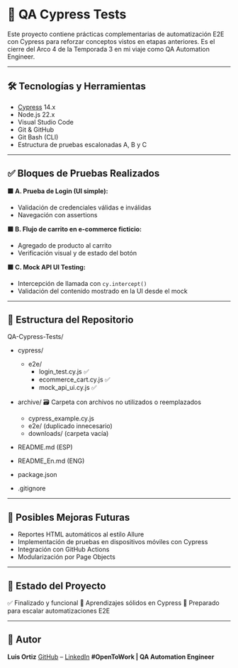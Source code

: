 # 🧪 QA Cypress Tests

Este proyecto contiene prácticas complementarias de automatización E2E con Cypress para reforzar conceptos vistos en etapas anteriores. Es el cierre del Arco 4 de la Temporada 3 en mi viaje como QA Automation Engineer.

---

## 🛠️ Tecnologías y Herramientas

- [Cypress](https://www.cypress.io/) 14.x
- Node.js 22.x
- Visual Studio Code
- Git & GitHub
- Git Bash (CLI)
- Estructura de pruebas escalonadas A, B y C

---

## ✅ Bloques de Pruebas Realizados

**🟩 A. Prueba de Login (UI simple):**
- Validación de credenciales válidas e inválidas
- Navegación con assertions

**🟩 B. Flujo de carrito en e-commerce ficticio:**
- Agregado de producto al carrito
- Verificación visual y de estado del botón

**🟩 C. Mock API UI Testing:**
- Intercepción de llamada con `cy.intercept()`
- Validación del contenido mostrado en la UI desde el mock

---

## 📂 Estructura del Repositorio

QA-Cypress-Tests/

- cypress/
    - e2e/
        - login_test.cy.js ✅
        - ecommerce_cart.cy.js ✅
        - mock_api_ui.cy.js ✅

- archive/ 🗃️ Carpeta con archivos no utilizados o reemplazados
    - cypress_example.cy.js
    - e2e/ (duplicado innecesario)
    - downloads/ (carpeta vacía)

- README.md       (ESP)
- README_En.md    (ENG)

- package.json

- .gitignore

---

## 🔄 Posibles Mejoras Futuras

- Reportes HTML automáticos al estilo Allure
- Implementación de pruebas en dispositivos móviles con Cypress
- Integración con GitHub Actions
- Modularización por Page Objects

---

## 🚀 Estado del Proyecto

✅ Finalizado y funcional
🧠 Aprendizajes sólidos en Cypress
🎯 Preparado para escalar automatizaciones E2E

---

## 📌 Autor

**Luis Ortiz**
[GitHub](https://github.com/Lale11Ortiz) – [LinkedIn](https://www.linkedin.com/in/luis-ortiz-qa)
**#OpenToWork | QA Automation Engineer**